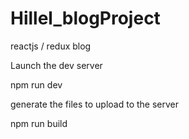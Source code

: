 # Hillel_blogProject
reactjs / redux blog

Launch the dev server

npm run dev

generate the files to upload to the server

npm run build
